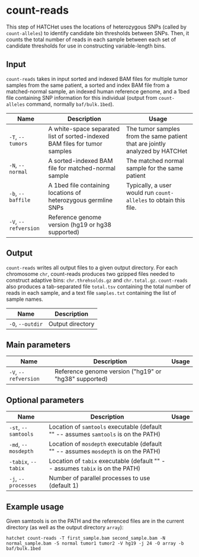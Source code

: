 # count-reads

This step of HATCHet uses the locations of heterozygous SNPs (called by `count-alleles`) to identify candidate bin thresholds between SNPs. Then, it counts the total number of reads in each sample between each set of candidate thresholds for use in constructing variable-length bins.

## Input

`count-reads` takes in input sorted and indexed BAM files for multiple tumor samples from the same patient, a sorted and index BAM file from a matched-normal sample, an indexed human reference genome, and a 1bed file containing SNP information for this individual (output from `count-alleles` command, normally `baf/bulk.1bed`).

| Name | Description | Usage |
|------|-------------|-------|
| `-T`, `--tumors` | A white-space separated list of sorted-indexed BAM files for tumor samples | The tumor samples from the same patient that are jointly analyzed by HATCHet |
| `-N`, `--normal` | A sorted-indexed BAM file for matched-normal sample | The matched normal sample for the same patient |
| `-b`, `--baffile` | A 1bed file containing locations of heterozygous germline SNPs | Typically, a user would run `count-alleles` to obtain this file. |
| `-V`, `--refversion` | Reference genome version (hg19 or hg38 supported) | |

## Output

`count-reads` writes all output files to a given output directory. For each chromosome `chr`, count-reads produces two gzipped files needed to construct adaptive bins: `chr.threhsolds.gz` and `chr.total.gz`. `count-reads` also produces a tab-separated file `total.tsv` containing the total number of reads in each sample, and a text file `samples.txt` containing the list of sample names. 

| Name | Description |
|------|-------------|
| `-O`, `--outdir` | Output directory | Directory in which output will be written to (must already exist before running `count-reads`)

## Main parameters

| Name | Description | Usage |
|------|-------------|-------|
| `-V`, `--refversion` | Reference genome version ("hg19" or "hg38" supported) | |


## Optional parameters

| Name | Description | Usage |
|------|-------------|-------|
| `-st`, `--samtools` | Location of `samtools` executable (default "" -- assumes `samtools` is on the PATH) |  |
| `-md`, `--mosdepth` | Location of `mosdepth` executable (default "" -- assumes `mosdepth` is on the PATH) |  |
| `-tabix`, `--tabix` | Location of `tabix` executable (default "" -- assumes `tabix` is on the PATH) |  |
| `-j`, `--processes` | Number of parallel processes to use (default 1) |  |

## Example usage

Given samtools is on the PATH and the referenced files are in the current directory (as well as the output directory `array`):

`hatchet count-reads -T first_sample.bam second_sample.bam -N normal_sample.bam -S normal tumor1 tumor2 -V hg19 -j 24 -O array -b baf/bulk.1bed`
